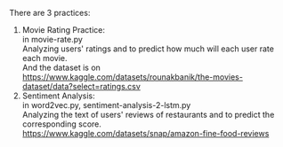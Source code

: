 There are 3 practices:
1. Movie Rating Practice:\
in movie-rate.py\
Analyzing users' ratings and to predict how much will each user rate each movie.\
And the dataset is on\
https://www.kaggle.com/datasets/rounakbanik/the-movies-dataset/data?select=ratings.csv
2. Sentiment Analysis:\
in word2vec.py, sentiment-analysis-2-lstm.py\
Analyzing the text of users' reviews of restaurants and to predict the corresponding score.\
https://www.kaggle.com/datasets/snap/amazon-fine-food-reviews
